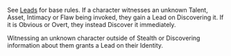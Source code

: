 See [Leads](https://github.com/LittleKingsguard/Eternity-Core/blob/d68a05997db9e2fb0771dd0b17dd2345b67dfdfc/ResolutionEngine/Conflict/Investigate/Leads.md) for base rules. If a character witnesses an unknown Talent, Asset, Intimacy or Flaw being invoked, they gain a Lead on Discovering it. If it is Obvious or Overt, they instead Discover it immediately.

Witnessing an unknown character outside of Stealth or Discovering information about them grants a Lead on their Identity.